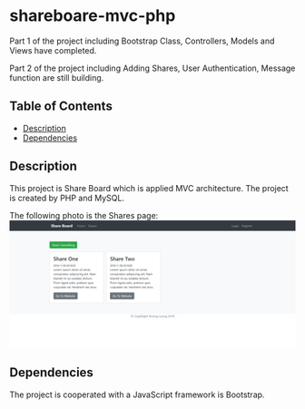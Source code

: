 # shareboare-mvc-php
Part 1 of the project including Bootstrap Class, Controllers, Models and Views have completed.

Part 2 of the project including Adding Shares, User Authentication, Message function are still building.
## Table of Contents

* [Description](#Description)
* [Dependencies](#dependencies)

## Description

This project is Share Board which is applied MVC architecture. The project is created by PHP and MySQL.

The following photo is the Shares page:
![alt text](assets/img/result.PNG)

## Dependencies

The project is cooperated with a JavaScript framework is Bootstrap.